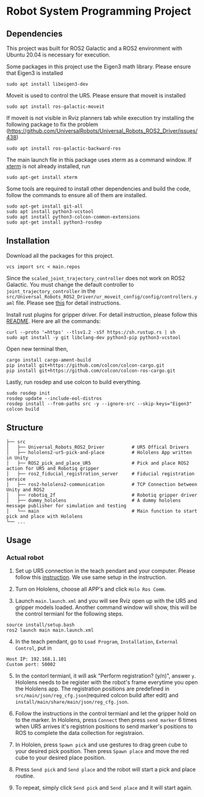 # Robot System Programming Project

## Dependencies

This project was built for ROS2 Galactic and a ROS2 environment with Ubuntu 20.04 is necessary for execution. 

Some packages in this project use the Eigen3 math library. Please ensure that Eigen3 is installed

```
sudo apt install libeigen3-dev
```
Moveit is used to control the UR5. Please ensure that moveit is installed

```
sudo apt install ros-galactic-moveit
```

If moveit is not visible in Rviz planners tab while execution try installing the following package to fix the problem
(https://github.com/UniversalRobots/Universal_Robots_ROS2_Driver/issues/438)

```
sudo apt install ros-galactic-backward-ros
```
The main launch file in this package uses xterm as a command window. If [xterm](https://zoomadmin.com/HowToInstall/UbuntuPackage/xterm) is not already installed, run

```
sudo apt-get install xterm
```
Some tools are required to install other dependencies and build the code, follow the commands to ensure all of them are installed.
```
sudo apt-get install git-all
sudo apt install python3-vcstool
sudo apt install python3-colcon-common-extensions
sudo apt-get install python3-rosdep
```

## Installation
Download all the packages for this project.
```
vcs import src < main.repos
```
Since the `scaled_joint_trajectory_controller` does not work on ROS2 Galactic. You must change the default controller to `joint_trajectory_controller` in the `src/Universal_Robots_ROS2_Driver/ur_moveit_config/config/controllers.yaml` file. Please see [this](https://github.com/UniversalRobots/Universal_Robots_ROS2_Driver/tree/galactic#fake-hardware-on-ros2-galactic) for detail instructions.

Install rust plugins for gripper driver. For detail instruction, please follow this [README](https://github.com/yhdeng-ryan/robotiq_2f/blob/master/README.md).
Here are all the commands:
```
curl --proto '=https' --tlsv1.2 -sSf https://sh.rustup.rs | sh
sudo apt install -y git libclang-dev python3-pip python3-vcstool
```
Open new terminal then,
```
cargo install cargo-ament-build
pip install git+https://github.com/colcon/colcon-cargo.git
pip install git+https://github.com/colcon/colcon-ros-cargo.git
```

Lastly, run rosdep and use colcon to build everything.
```
sudo rosdep init
rosdep update --include-eol-distros
rosdep install --from-paths src -y --ignore-src --skip-keys="Eigen3"
colcon build
```
## Structure

    ├── src
    │   ├── Universal_Robots_ROS2_Driver          # UR5 Offical Drivers
    │   ├── hololens2-ur5-pick-and-place          # Hololens App written in Unity
    │   ├── ROS2_pick_and_place_UR5               # Pick and place ROS2 action for UR5 and Robotiq gripper
    │   ├── ros2_fiducial_registration_server     # Fiducial registration service
    │   ├── ros2-hololens2-communication          # TCP Connection between Unity and ROS2
    │   ├── robotiq_2f                            # Robotiq gripper driver
    │   ├── dummy_hololens                        # A dummy hololens message publisher for simulation and testing
    │   └── main                                  # Main function to start pick and place with Hololens
    └── ...

## Usage
### Actual robot
1. Set up UR5 connection in the teach pendant and your computer. Please follow this [instruction](https://github.com/UniversalRobots/Universal_Robots_ROS2_Driver/tree/galactic#readme). We use same setup in the instruction.

2. Turn on Hololens, choose all APP's and click `Holo Ros Comm`.

3. Launch `main.launch.xml` and you will see Rviz open up with the UR5 and gripper models loaded. Another command window will show, this will be the control termianl for the following steps. 
```
source install/setup.bash
ros2 launch main main.launch.xml
```

4. In the teach pendant, go to `Load Program`, `Installation`, `External Control`, put in
```
Host IP: 192.168.1.101
Custom port: 50002
```

5. In the contorl termianl, it will ask "Perform registration? (y/n)", answer `y`. Hololens needs to be register with the robot's frame everytime you open the Hololens app. The registration positions are predefined in `src/main/json/reg_cfg.json`(required colcon build after edit) and `install/main/share/main/json/reg_cfg.json`.

6. Follow the instructions in the control termianl and let the gripper hold on to the marker. In Hololens, press `Connect` then press `send marker` 6 times when UR5 arrives it's registrion positions to send marker's positions to ROS to complete the data collection for registraion.

7. In Hololen, press `Spawn pick` and use gestures to drag green cube to your desired pick position. Then press `Spawn place` and move the red cube to your desired place position.

8. Press `Send pick` and `Send place` and the robot will start a pick and place routine.

9. To repeat, simply click `Send pick` and `Send place` and it will start again.
